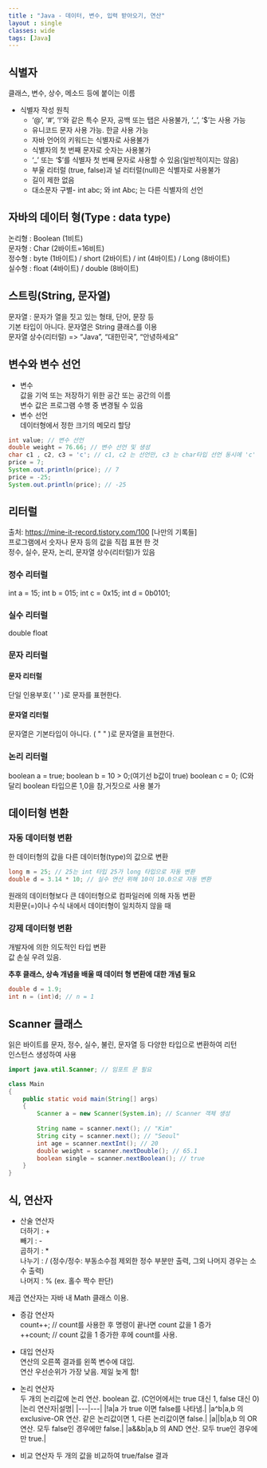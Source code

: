 ```yaml
---
title : "Java - 데이터, 변수, 입력 받아오기, 연산"
layout : single
classes: wide
tags: [Java]
---
```


## 식별자  
클래스, 변수, 상수, 메소드 등에 붙이는 이름  
- 식별자 작성 원칙  
    - ‘@’, ‘#’, ‘!’와 같은 특수 문자, 공백 또는 탭은 사용불가, ‘_’, ‘$’는 사용 가능  
    - 유니코드 문자 사용 가능. 한글 사용 가능  
    - 자바 언어의 키워드는 식별자로 사용불가  
    - 식별자의 첫 번째 문자로 숫자는 사용불가  
    - ‘_’ 또는 ‘$’를 식별자 첫 번째 문자로 사용할 수 있음(일반적이지는 않음)  
    - 부울 리터럴 (true, false)과 널 리터럴(null)은 식별자로 사용불가  
    - 길이 제한 없음  
    - 대소문자 구별- int abc; 와 int Abc; 는 다른 식별자의 선언  

## 자바의 데이터 형(Type : data type)  
논리형 : Boolean (1비트)  
문자형 : Char (2바이트=16비트)  
정수형 : byte (1바이트) / short (2바이트) / int (4바이트) / Long (8바이트)  
실수형 : float (4바이트) / double (8바이트)  

## 스트링(String, 문자열)  
문자열 : 문자가 열을 짓고 있는 형태, 단어, 문장 등  
기본 타입이 아니다. 문자열은 String 클래스를 이용  
문자열 상수(리터럴) => “Java”, “대한민국”, “안녕하세요”  

## 변수와 변수 선언
- 변수  
    값을 기억 또는 저장하기 위한 공간 또는 공간의 이름  
    변수 값은 프로그램 수행 중 변경될 수 있음  
- 변수 선언  
    데이터형에서 정한 크기의 메모리 할당  

```java
int value; // 변수 선언
double weight = 76.66; // 변수 선언 및 생성
char c1 , c2, c3 = 'c'; // c1, c2 는 선언만, c3 는 char타입 선언 동시에 'c' 라는 값 할당
price = 7;
System.out.println(price); // 7
price = -25;
System.out.println(price); // -25

```

## 리터럴
출처: https://mine-it-record.tistory.com/100 [나만의 기록들]  
프로그램에서 숫자나 문자 등의 값을 직접 표현 한 것  
정수, 실수, 문자, 논리, 문자열 상수(리터럴)가 있음  

### 정수 리터럴
int a = 15;
int b = 015;
int c = 0x15;
int d = 0b0101;

### 실수 리터럴
double
float 
### 문자 리터럴

#### 문자 리터럴
단일 인용부호( ' ' )로 문자를 표현한다.
#### 문자열 리터럴
문자열은 기본타입이 아니다.
( " " )로 문자열을 표현한다. 
### 논리 리터럴
boolean a = true;
boolean b = 10 > 0;(여기선 b값이 true)
boolean c = 0;
(C와 달리 boolean 타입으론 1,0을 참,거짓으로 사용 불가



## 데이터형 변환

### 자동 데이터형 변환
한 데이터형의 값을 다른 데이터형(type)의 값으로 변환  

```java
long m = 25; // 25는 int 타입 25가 long 타입으로 자동 변환
double d = 3.14 * 10; // 실수 연산 위해 10이 10.0으로 자동 변환
```

원래의 데이터형보다 큰 데이터형으로 컴파일러에 의해 자동 변환  
치환문(=)이나 수식 내에서 데이터형이 일치하지 않을 때  

### 강제 데이터형 변환  
개발자에 의한 의도적인 타입 변환  
값 손실 우려 있음.  

**추후 클래스, 상속 개념을 배울 때 데이터 형 변환에 대한 개념 필요**  

```java
double d = 1.9;
int n = (int)d; // n = 1
```

## Scanner 클래스  
읽은 바이트를 문자, 정수, 실수, 불린, 문자열 등 다양한 타입으로 변환하여 리턴  
인스턴스 생성하여 사용  

```java
import java.util.Scanner; // 임포트 문 필요

class Main
{
    public static void main(String[] args) 
    {
        Scanner a = new Scanner(System.in); // Scanner 객체 생성
        
        String name = scanner.next(); // "Kim"
        String city = scanner.next(); // "Seoul"
        int age = scanner.nextInt(); // 20
        double weight = scanner.nextDouble(); // 65.1
        boolean single = scanner.nextBoolean(); // true   
    }
}
```

## 식, 연산자  
  
* 산술 연산자  
    더하기 : +  
    빼기 : -  
    곱하기 : *      
    나누기 : / (정수/정수: 부동소수점 제외한 정수 부분만 출력, 그외 나머지 경우는 소수 출력)  
    나머지 : % (ex. 홀수 짝수 판단)  
    
제곱 연산자는 자바 내 Math 클래스 이용.  

* 증감 연산자  
    count++; // count를 사용한 후 명령이 끝나면 count 값을 1 증가  
    ++count; // count 값을 1 증가한 후에 count를 사용.  

* 대입 연산자  
    연산의 오른쪽 결과를 왼쪽 변수에 대입.  
    연산 우선순위가 가장 낮음. 제일 늦게 함!  

* 논리 연산자  
    두 개의 논리값에 논리 연산. boolean 값. (C언어에서는 true 대신 1, false 대신 0)
    |논리 연산자|설명|
    |---|---|
    |!a|a 가 true 이면 false를 나타냄.|
    |a^b|a,b 의 exclusive-OR 연산. 같은 논리값이면 1, 다른 논리값이면 false.|
    |a\|\|b|a,b 의 OR 연산. 모두 false인 경우에만 false.|
    |a&&b|a,b 의 AND 연산. 모두 true인 경우에만 true.|

* 비교 연산자 
    두 개의 값을 비교하여 true/false 결과  
